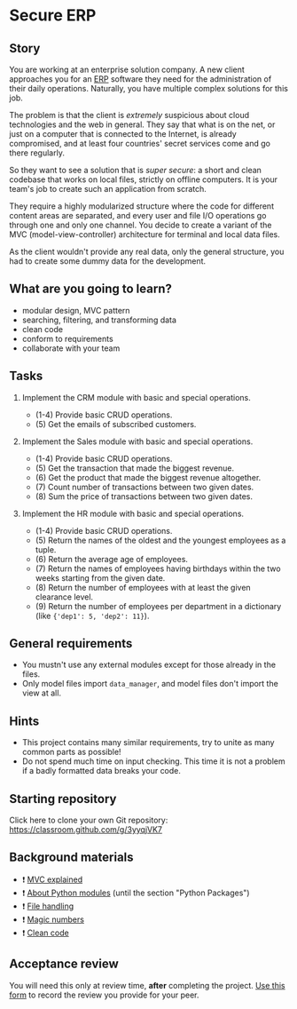 # Secure ERP

## Story

You are working at an enterprise solution company.
A new client approaches you for
an [ERP](https://en.wikipedia.org/wiki/Enterprise_resource_planning)
software they need for the administration of
their daily operations. Naturally, you have multiple
complex solutions for this job.

The problem is that the client is _extremely_ suspicious
about cloud technologies and the web in general.
They say that what is on the net, or just on a computer
that is connected to the Internet, is already compromised,
and at least four countries' secret services come and go
there regularly.

So they want to see a solution that is _super secure_:
a short and clean codebase that works on local files,
strictly on offline computers. It is your team's job
to create such an application from scratch.

They require a highly modularized structure where
the code for different content areas are separated,
and every user and file I/O operations go through
one and only one channel. You decide to create
a variant of the MVC (model-view-controller)
architecture for terminal and local data files.

As the client wouldn't provide any real data, only the
general structure, you had to create some dummy data
for the development.

## What are you going to learn?

- modular design, MVC pattern
- searching, filtering, and transforming data
- clean code
- conform to requirements
- collaborate with your team

## Tasks


1. Implement the CRM module with basic and special operations.

    - (1-4) Provide basic CRUD operations.
    - (5) Get the emails of subscribed customers.

2. Implement the Sales module with basic and special operations.

    - (1-4) Provide basic CRUD operations.
    - (5) Get the transaction that made the biggest revenue.
    - (6) Get the product that made the biggest revenue altogether.
    - (7) Count number of transactions between two given dates.
    - (8) Sum the price of transactions between two given dates.

3. Implement the HR module with basic and special operations.

    - (1-4) Provide basic CRUD operations.
    - (5) Return the names of the oldest and the youngest employees as a tuple.
    - (6) Return the average age of employees.
    - (7) Return the names of employees having birthdays within the two weeks starting from the given date.
    - (8) Return the number of employees with at least the given clearance level.
    - (9) Return the number of employees per department in a dictionary (like `{'dep1': 5, 'dep2': 11}`).


## General requirements


 - You mustn't use any external modules except for those already in the files.
 - Only model files import `data_manager`, and model files don't import the view at all.

## Hints

- This project contains many similar requirements, try to unite
  as many common parts as possible!
- Do not spend much time on input checking. This time it is not
  a problem if a badly formatted data breaks your code.

## Starting repository

Click here to clone your own Git repository:
https://classroom.github.com/g/3yyqjVK7

## Background materials

- :exclamation: [MVC explained](https://www.freecodecamp.org/news/model-view-controller-mvc-explained-through-ordering-drinks-at-the-bar-efcba6255053/)
- :exclamation: [About Python modules](https://realpython.com/python-modules-packages/)
  (until the section "Python Packages")
- :exclamation: [File handling](https://learn.code.cool/codecool-graph/#/../pages/python/file-handling)
- :exclamation: [Magic numbers](https://learn.code.cool/codecool-graph/#/../pages/general/magic-numbers)
- :exclamation: [Clean code](https://learn.code.cool/codecool-graph/#/../pages/general/clean-code)


## Acceptance review

You will need this only at review time, **after** completing the project.
[Use this form](https://forms.gle/uYZGPN56qwmSUDDV9) to record the review you provide for your peer.